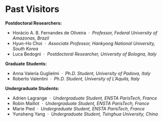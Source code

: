 # Past Visitors

**Postdoctoral Researchers:**

- Horácio A. B. Fernandes de Oliveira  ·  *Professor, Federal University of Amazonas, Brazil*
- Hyun-Ho Choi  ·  *Associate Professor, Hankyong National University, South Korea*
- Luca Bedogni  ·  *Postdoctoral Researcher, University of Bologna, Italy*

**Graduate Students:**

- Anna Valeria Guglielmi  ·  *Ph.D. Student, University of Padova, Italy*
- Roberto Valentini  ·  *Ph.D. Student, University of L’Aquila, Italy*

**Undergraduate Students:**

- Adrien Lagrange  ·  *Undergraduate Student, ENSTA ParisTech, France*
- Robin Maillot  ·  *Undergraduate Student, ENSTA ParisTech, France*
- Marie Pied  ·  *Undergraduate Student, ENSTA ParisTech, France*
- Yunsheng Yang  ·  *Undergraduate Student, Tsinghua University, China*
